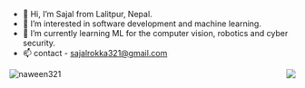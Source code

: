 - 👋 Hi, I’m Sajal from Lalitpur, Nepal.
- 👀 I’m interested in software development and machine learning.
- 🌱 I’m currently learning ML for the computer vision, robotics and cyber security.
- 📫 contact - sajalrokka321@gmail.com

<p align="center">
  <img align="left" src="https://github-readme-stats-me-sajal.vercel.app/api?username=me-sajal&count_private=true&show_icons=true&theme=tokyonight" alt="naween321"/>
  <img align="right" src="https://github-readme-stats-me-sajal.vercel.app/api/top-langs/?username=me-sajal&theme=tokyonight&hide_langs_below=1"/>
</p>
<!--
**me-sajal/me-sajal** is a ✨ _special_ ✨ repository because its `README.md` (this file) appears on your GitHub profile.

Here are some ideas to get you started:

- 🔭 I’m currently working on ...
- 🌱 I’m currently learning ...
- 👯 I’m looking to collaborate on ...
- 🤔 I’m looking for help with ...
- 💬 Ask me about ...
- 📫 How to reach me: ...
- 😄 Pronouns: ...
- ⚡ Fun fact: ...
-->
